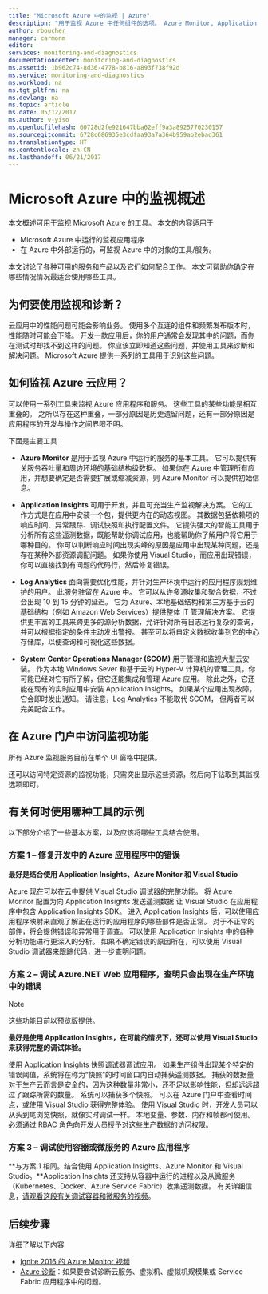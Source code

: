 ```yaml
---
title: "Microsoft Azure 中的监视 | Azure"
description: "用于监视 Azure 中任何组件的选项。 Azure Monitor, Application Insights Log Analytics"
author: rboucher
manager: carmonm
editor: 
services: monitoring-and-diagnostics
documentationcenter: monitoring-and-diagnostics
ms.assetid: 1b962c74-8d36-4778-b816-a893f738f92d
ms.service: monitoring-and-diagnostics
ms.workload: na
ms.tgt_pltfrm: na
ms.devlang: na
ms.topic: article
ms.date: 05/12/2017
ms.author: v-yiso
ms.openlocfilehash: 60728d2fe921647bba62eff9a3a8925770230157
ms.sourcegitcommit: 6728c686935e3cdfaa93a7a364b959ab2ebad361
ms.translationtype: HT
ms.contentlocale: zh-CN
ms.lasthandoff: 06/21/2017
---
```

<a id="overview-of-monitoring-in-microsoft-azure" class="xliff"></a>

# Microsoft Azure 中的监视概述
本文概述可用于监视 Microsoft Azure 的工具。 本文的内容适用于 
- Microsoft Azure 中运行的监视应用程序 
- 在 Azure 中外部运行的，可监视 Azure 中的对象的工具/服务。 

本文讨论了各种可用的服务和产品以及它们如何配合工作。 本文可帮助你确定在哪些情况情况最适合使用哪些工具。  

<a id="why-use-monitoring-and-diagnostics" class="xliff"></a>

## 为何要使用监视和诊断？

云应用中的性能问题可能会影响业务。 使用多个互连的组件和频繁发布版本时，性能随时可能会下降。 开发一款应用后，你的用户通常会发现其中的问题，而你在测试时却找不到这样的问题。 你应该立即知道这些问题，并使用工具来诊断和解决问题。 Microsoft Azure 提供一系列的工具用于识别这些问题。

<a id="how-do-i-monitor-my-azure-cloud-apps" class="xliff"></a>

## 如何监视 Azure 云应用？

可以使用一系列工具来监视 Azure 应用程序和服务。 这些工具的某些功能是相互重叠的。 之所以存在这种重叠，一部分原因是历史遗留问题，还有一部分原因是应用程序的开发与操作之间界限不明。 

下面是主要工具：

-   **Azure Monitor** 是用于监视 Azure 中运行的服务的基本工具。 它可以提供有关服务吞吐量和周边环境的基础结构级数据。 如果你在 Azure 中管理所有应用，并想要确定是否需要扩展或缩减资源，则 Azure Monitor 可以提供初始信息。

-   **Application Insights** 可用于开发，并且可充当生产监视解决方案。 它的工作方式是在应用中安装一个包，提供更内在的动态视图。 其数据包括依赖项的响应时间、异常跟踪、调试快照和执行配置文件。 它提供强大的智能工具用于分析所有这些遥测数据，既能帮助你调试应用，也能帮助你了解用户将它用于哪种目的。 你可以判断响应时间出现尖峰的原因是应用中出现某种问题，还是存在某种外部资源调配问题。 如果你使用 Visual Studio，而应用出现错误，你可以直接找到有问题的代码行，然后修复错误。  

-   **Log Analytics** 面向需要优化性能，并针对生产环境中运行的应用程序规划维护的用户。 此服务驻留在 Azure 中。 它可以从许多源收集和聚合数据，不过会出现 10 到 15 分钟的延迟。 它为 Azure、本地基础结构和第三方基于云的基础结构（例如 Amazon Web Services）提供整体 IT 管理解决方案。 它提供更丰富的工具来跨更多的源分析数据，允许针对所有日志运行复杂的查询，并可以根据指定的条件主动发出警报。  甚至可以将自定义数据收集到它的中心存储库，以便查询和可视化这些数据。 

-   **System Center Operations Manager (SCOM)** 用于管理和监视大型云安装。 作为本地 Windows Sever 和基于云的 Hyper-V 计算机的管理工具，你可能已经对它有所了解，但它还能集成和管理 Azure 应用。 除此之外，它还能在现有的实时应用中安装 Application Insights。  如果某个应用出现故障，它会即时发出通知。 请注意，Log Analytics 不能取代 SCOM， 但两者可以完美配合工作。  


<a id="accessing-monitoring-in-the-azure-portal" class="xliff"></a>

## 在 Azure 门户中访问监视功能
所有 Azure 监视服务目前在单个 UI 窗格中提供。 

还可以访问特定资源的监视功能，只需突出显示这些资源，然后向下钻取到其监视选项即可。 

<a id="examples-of-when-to-use-which-tool" class="xliff"></a>

## 有关何时使用哪种工具的示例 

以下部分介绍了一些基本方案，以及应该将哪些工具结合使用。 

<a id="scenario-1--fix-errors-in-an-azure-application-under-development" class="xliff"></a>

### 方案 1 – 修复开发中的 Azure 应用程序中的错误   

**最好是结合使用 Application Insights、Azure Monitor 和 Visual Studio**

Azure 现在可以在云中提供 Visual Studio 调试器的完整功能。 将 Azure Monitor 配置为向 Application Insights 发送遥测数据 让 Visual Studio 在应用程序中包含 Application Insights SDK。 进入 Application Insights 后，可以使用应用程序映射来直观了解正在运行的应用程序的哪些部件是否正常。 对于不正常的部件，将会提供错误和异常用于调查。 可以使用 Application Insights 中的各种分析功能进行更深入的分析。 如果不确定错误的原因所在，可以使用 Visual Studio 调试器来跟踪代码，进一步查明问题。 


<a id="scenario-2--debug-an-azure-net-web-application-for-errors-that-only-show-in-production" class="xliff"></a>

### 方案 2 – 调试 Azure.NET Web 应用程序，查明只会出现在生产环境中的错误 

> [!NOTE]
> 这些功能目前以预览版提供。 

**最好是使用 Application Insights，在可能的情况下，还可以使用 Visual Studio 来获得完整的调试体验。**

使用 Application Insights 快照调试器调试应用。 如果生产组件出现某个特定的错误阈值，系统将在称为“快照”的时间窗口内自动捕获遥测数据。 捕获的数据量对于生产云而言是安全的，因为这种数量非常小，还不足以影响性能，但却远远超过了跟踪所需的数量。  系统可以捕获多个快照。 可以在 Azure 门户中查看时间点，或使用 Visual Studio 获得完整体验。 使用 Visual Studio 时，开发人员可以从头到尾浏览快照，就像实时调试一样。 本地变量、参数、内存和帧都可使用。 必须通过 RBAC 角色向开发人员授予对这些生产数据的访问权限。  


<a id="scenario-3--debug-an-azure-application-that-uses-containers-or-microservices" class="xliff"></a>

### 方案 3 – 调试使用容器或微服务的 Azure 应用程序 

**与方案 1 相同。结合使用 Application Insights、Azure Monitor 和 Visual Studio。**Application Insights 还支持从容器中运行的进程以及从微服务（Kubernetes、Docker、Azure Service Fabric）收集遥测数据。 有关详细信息，[请观看这段有关调试容器和微服务的视频](https://go.microsoft.com/fwlink/?linkid=848184)。 





<a id="next-steps" class="xliff"></a>

## 后续步骤
详细了解以下内容

* [Ignite 2016 的 Azure Monitor 视频](https://myignite.microsoft.com/videos/4977)
* [Azure 诊断](../azure-diagnostics.md)：如果要尝试诊断云服务、虚拟机、虚拟机规模集或 Service Fabric 应用程序中的问题。
